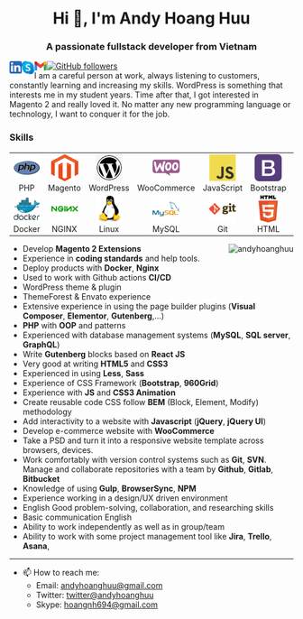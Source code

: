 <h1 align="center">Hi 👋, I'm Andy Hoang Huu</h1>
<h3 align="center">A passionate fullstack developer from Vietnam</h3>

<a href="https://www.linkedin.com/in/andyhoanghuu/">
  <img align="left" alt="AndyHoangHuu's LinkedIN" width="22px" src="/logo/linkedin.png" />
</a>
<a href="https://join.skype.com/invite/NfQ8gVnQ0bQj">
  <img align="left" alt="AndyHoangHuu's Skype" width="22px" src="/logo/skype.png" />
</a>
<a href="mailto:andyhoanghuu@gmail.com">
  <img align="left" alt="AndyHoangHuu's Gmail" width="22px" src="/logo/gmail.png" />
</a>
<a href="https://github.com/andyhoanghuu?tab=followers">
    <img alt="GitHub followers" src="https://img.shields.io/github/followers/andyhoanghuu?color=green&logo=github">
</a>

<br />
I am a careful person at work, always listening to customers, constantly learning and increasing my skills. WordPress is something that interests me in my student years. Time after that, I got interested in Magento 2 and really loved it. No matter any new programming language or technology, I want to conquer it for the job.
<h3 align="left">Skills</h3>
<table>
  <tr>   
    <td align="center" width="96">
      <a href="#andyhoanghuu-tech">
        <img src="/logo/php.png" width="48" height="48" alt="PHP" />
      </a>
      <br>PHP
    </td>
    <td align="center" width="96">
      <a href="#andyhoanghuu-tech">
        <img src="/logo/magento.png" width="48" height="48" alt="Magento" />
      </a>
      <br>Magento
    </td>
    <td align="center" width="96">
      <a href="#andyhoanghuu-tech">
        <img src="/logo/wordpress.png" width="48" height="48" alt="WordPress" />
      </a>
      <br>WordPress
    </td>
    <td align="center" width="96">
      <a href="#andyhoanghuu-tech">
        <img src="/logo/woocommerce.png" width="48" height="48" alt="WooCommerce" />
      </a>
      <br>WooCommerce
    </td>
    <td align="center" width="96">
      <a href="#andyhoanghuu-tech">
        <img src="https://raw.githubusercontent.com/devicons/devicon/master/icons/javascript/javascript-original.svg" width="48" height="48" alt="JavaScript" />
      </a>
      <br>JavaScript
    </td>
    <td align="center" width="96">
      <a href="#andyhoanghuu-tech">
        <img src="https://raw.githubusercontent.com/github/explore/80688e429a7d4ef2fca1e82350fe8e3517d3494d/topics/bootstrap/bootstrap.png" width="48" height="48" alt="Bootstrap" />
      </a>
      <br>Bootstrap
    </td>
    <td align="center" width="96">
      <a href="#andyhoanghuu-tech">
        <img src="https://raw.githubusercontent.com/github/explore/80688e429a7d4ef2fca1e82350fe8e3517d3494d/topics/sass/sass.png" width="48" height="48" alt="Sass" />
      </a>
      <br>Sass
    </td>
  </tr>
  <tr>
    <td align="center" width="96"> 
      <a href="#andyhoanghuu-tech" >
        <img src="https://raw.githubusercontent.com/devicons/devicon/master/icons/docker/docker-original-wordmark.svg" width="48" height="48" alt="Docker" />
      </a>
      <br>Docker
    </td>
    <td align="center" width="96"> 
      <a href="#andyhoanghuu-tech" >
        <img src="https://raw.githubusercontent.com/devicons/devicon/master/icons/nginx/nginx-original.svg" width="48" height="48" alt="Nginx" />
      </a>
      <br>NGINX
    </td>
    <td align="center" width="96"> 
      <a href="#andyhoanghuu-tech" >
        <img src="https://raw.githubusercontent.com/devicons/devicon/master/icons/linux/linux-original.svg" width="48" height="48" alt="Linux" />
      </a>
      <br>Linux
    </td>
    <td align="center" width="96">
      <a href="#andyhoanghuu-tech">
        <img src="https://raw.githubusercontent.com/devicons/devicon/master/icons/mysql/mysql-original-wordmark.svg" width="48" height="48" alt="MySQL" />
      </a>
      <br>MySQL
    </td>
    <td align="center"  width="96">
      <a href="#andyhoanghuu-tech">
        <img src="https://raw.githubusercontent.com/github/explore/80688e429a7d4ef2fca1e82350fe8e3517d3494d/topics/git/git.png" width="48" height="48" alt="Git" />
      </a>
      <br>Git
    </td>
    <td align="center"  width="96">
      <a href="#andyhoanghuu-tech">
        <img src="https://raw.githubusercontent.com/github/explore/80688e429a7d4ef2fca1e82350fe8e3517d3494d/topics/html/html.png" width="48" height="48" alt="HTML" />
      </a>
      <br>HTML
    </td>
    <td align="center"  width="96">
      <a href="#andyhoanghuu-tech">
        <img src="https://raw.githubusercontent.com/github/explore/80688e429a7d4ef2fca1e82350fe8e3517d3494d/topics/css/css.png" width="48" height="48" alt="CSS" />
      </a>
      <br>CSS
    </td>
  </tr>
</table>

<a href="#andyhoanghuu-title">
  <img src="https://github-readme-stats.vercel.app/api?username=andyhoanghuu&show_icons=true&count_private=true&include_all_commits=true&theme=gotham" alt="andyhoanghuu" align="right" />
</a>

- Develop **Magento 2 Extensions**
- Experience in **coding standards** and help tools.
- Deploy products with **Docker**, **Nginx**
- Used to work with Github actions **CI/CD**
- WordPress theme & plugin
- ThemeForest & Envato experience
- Extensive experience in using the page builder plugins (**Visual Composer**, **Elementor**, **Gutenberg**,...)
- **PHP** with **OOP** and patterns
- Experienced with database management systems (**MySQL**, **SQL server**, **GraphQL**)
- Write **Gutenberg** blocks based on **React JS**
- Very good at writing **HTML5** and **CSS3**
- Experienced in using **Less**, **Sass**
- Experience of CSS Framework (**Bootstrap**, **960Grid**)
- Experience with **JS** and **CSS3 Animation**
- Create reusable code CSS follow **BEM** (Block, Element, Modify) methodology
- Add interactivity to a website with **Javascript** (**jQuery**, **jQuery UI**)
- Develop e-commerce website with **WooCommerce**
- Take a PSD and turn it into a responsive website template across browsers, devices.
- Work comfortably with version control systems such as **Git**, **SVN**. Manage and collaborate repositories with a team by **Github**, **Gitlab**, **Bitbucket**
- Knowledge of using **Gulp**, **BrowserSync**, **NPM**
- Experience working in a design/UX driven environment
- English Good problem-solving, collaboration, and researching skills
- Basic communication English
- Ability to work independently as well as in group/team
- Ability to work with some project management tool like **Jira**, **Trello**, **Asana**, 

---
- 📫 How to reach me:
    - Email: [andyhoanghuu@gmail.com](mailto:andyhoanghuu@gmail.com)
    - Twitter: [twitter@andyhoanghuu](https://twitter.com/andyhoanghuu/)
    - Skype: [hoangnh694@gmail.com](https://join.skype.com/invite/NfQ8gVnQ0bQj)
